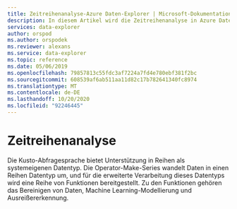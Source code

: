 ```yaml
---
title: Zeitreihenanalyse-Azure Daten-Explorer | Microsoft-Dokumentation
description: In diesem Artikel wird die Zeitreihenanalyse in Azure Daten-Explorer beschrieben.
services: data-explorer
author: orspod
ms.author: orspodek
ms.reviewer: alexans
ms.service: data-explorer
ms.topic: reference
ms.date: 05/06/2019
ms.openlocfilehash: 79857813c55fdc3af7224a7fd4e780ebf381f2bc
ms.sourcegitcommit: 608539af6ab511aa11d82c17b782641340fc8974
ms.translationtype: MT
ms.contentlocale: de-DE
ms.lasthandoff: 10/20/2020
ms.locfileid: "92246445"
---
```

# <a name="time-series-analysis"></a>Zeitreihenanalyse 

Die Kusto-Abfragesprache bietet Unterstützung in Reihen als systemeigenen Datentyp.
Die Operator-Make-Series wandelt Daten in einen Reihen Datentyp um, und für die erweiterte Verarbeitung dieses Datentyps wird eine Reihe von Funktionen bereitgestellt. Zu den Funktionen gehören das Bereinigen von Daten, Machine Learning-Modellierung und Ausreißererkennung.